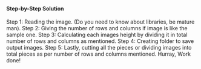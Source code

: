 #### Step-by-Step Solution
Step 1: Reading the image. (Do you need to know about libraries, be mature man).
Step 2: Giving the number of rows and columns if image is like the sample one.
Step 3: Calculating each images height by dividing it in total number of rows and columns as mentioned.
Step 4: Creating folder to save output images.
Step 5: Lastly, cutting all the pieces or dividing images into total pieces as per number of rows and columns mentioned.
Hurray, Work done!
